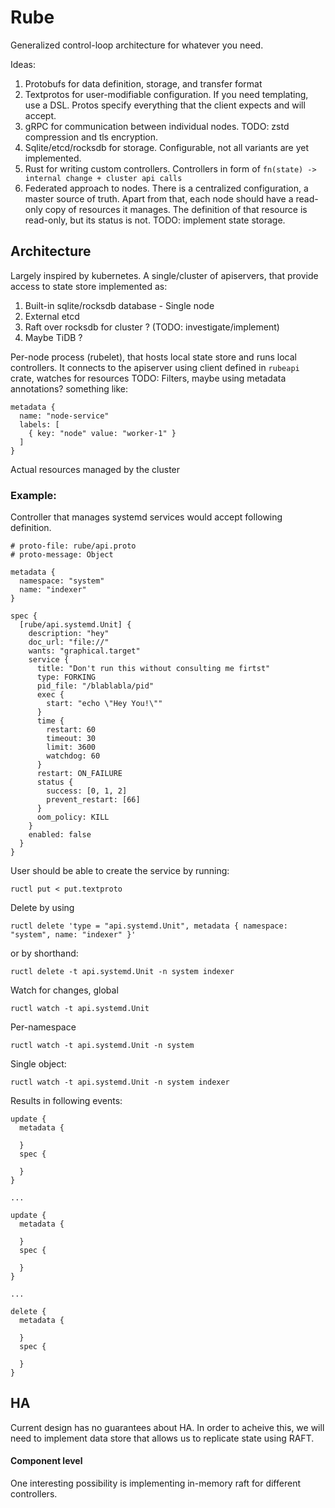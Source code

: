 # Rube

Generalized control-loop architecture for whatever you need.

Ideas:

1. Protobufs for data definition, storage, and transfer format
2. Textprotos for user-modifiable configuration. If you need templating, use a DSL. Protos
   specify everything that the client expects and will accept.
3. gRPC for communication between individual nodes. TODO: zstd compression and tls encryption.
4. Sqlite/etcd/rocksdb for storage. Configurable, not all variants are yet implemented.
5. Rust for writing custom controllers. Controllers in form of `fn(state) -> internal change + cluster api calls`
6. Federated approach to nodes. There is a centralized configuration, a master source of truth.
   Apart from that, each node should have a read-only copy of resources it manages. The definition
   of that resource is read-only, but its status is not. TODO: implement state storage.

## Architecture

Largely inspired by kubernetes. A single/cluster of apiservers, that provide access to state 
store implemented as:
1. Built-in sqlite/rocksdb database - Single node
2. External etcd
3. Raft over rocksdb for cluster ? (TODO: investigate/implement)
4. Maybe TiDB ?

Per-node process (rubelet), that hosts local state store and runs local controllers.
It connects to the apiserver using client defined in `rubeapi` crate, watches for resources
TODO: Filters, maybe using metadata annotations? something like:

```prototext
metadata {
  name: "node-service"
  labels: [
    { key: "node" value: "worker-1" }
  ]
}
```

Actual resources managed by the cluster 
### Example:

Controller that manages systemd services would accept following definition.

```prototext
# proto-file: rube/api.proto
# proto-message: Object

metadata {
  namespace: "system"
  name: "indexer"
}

spec {
  [rube/api.systemd.Unit] {
    description: "hey"
    doc_url: "file://"
    wants: "graphical.target"
    service {
      title: "Don't run this without consulting me firtst"
      type: FORKING
      pid_file: "/blablabla/pid"
      exec {
        start: "echo \"Hey You!\""
      }
      time {
        restart: 60
        timeout: 30
        limit: 3600
        watchdog: 60
      }
      restart: ON_FAILURE
      status {
        success: [0, 1, 2]
        prevent_restart: [66]
      }
      oom_policy: KILL
    }
    enabled: false
  }
}
```

User should be able to create the service by running:

```shell
ructl put < put.textproto 
```

Delete by using

```shell
ructl delete 'type = "api.systemd.Unit", metadata { namespace: "system", name: "indexer" }'
```

or by shorthand:

```shell
ructl delete -t api.systemd.Unit -n system indexer
```

Watch for changes, global
```shell
ructl watch -t api.systemd.Unit
```
Per-namespace
```shell
ructl watch -t api.systemd.Unit -n system
```
Single object:
```shell
ructl watch -t api.systemd.Unit -n system indexer
```
Results in following events:
```prototext
update {
  metadata {
    
  }
  spec {
    
  }
}

...

update {
  metadata {

  }
  spec {

  }
}

...

delete {
  metadata {

  }
  spec {

  }
}

```


## HA
Current design has no guarantees about HA. In order to acheive this, we will need 
to implement data store that allows us to replicate state using RAFT.

#### Component level
One interesting possibility is implementing in-memory raft for different controllers.
